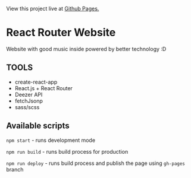 View this project live at [Github Pages.](https://jarek-janowski.github.io/react-router-web/)

# React Router Website

Website with good music inside powered by better technology :D

## TOOLS

- create-react-app
- React.js + React Router
- Deezer API
- fetchJsonp
- sass/scss

## Available scripts

`npm start` - runs development mode

`npm run build` - runs build process for production

`npm run deploy` - runs build process and publish the page using `gh-pages` branch
